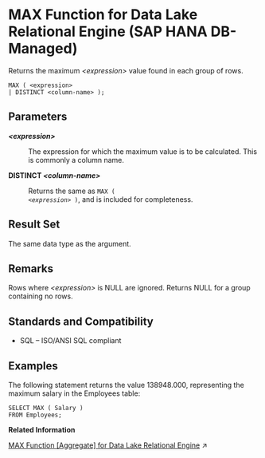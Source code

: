 <!-- loioae1f29e228714cf085d6eb1d0ee075f8 -->

# MAX Function for Data Lake Relational Engine \(SAP HANA DB-Managed\)

Returns the maximum *<expression\>* value found in each group of rows.



```
MAX ( <expression>
| DISTINCT <column-name> );
```



<a name="loioae1f29e228714cf085d6eb1d0ee075f8__section_idh_43n_vrb"/>

## Parameters


<dl>
<dt><b>

*<expression\>*

</b></dt>
<dd>

The expression for which the maximum value is to be calculated. This is commonly a column name.



</dd><dt><b>

DISTINCT *<column-name\>*

</b></dt>
<dd>

Returns the same as <code>MAX ( <i class="varname">&lt;expression&gt;</i> )</code>, and is included for completeness.



</dd>
</dl>



<a name="loioae1f29e228714cf085d6eb1d0ee075f8__section_h3c_p3n_vrb"/>

## Result Set

The same data type as the argument.



<a name="loioae1f29e228714cf085d6eb1d0ee075f8__section_xvm_p3n_vrb"/>

## Remarks

Rows where *<expression\>* is NULL are ignored. Returns NULL for a group containing no rows.



<a name="loioae1f29e228714cf085d6eb1d0ee075f8__section_fty_p3n_vrb"/>

## Standards and Compatibility

-   SQL – ISO/ANSI SQL compliant



<a name="loioae1f29e228714cf085d6eb1d0ee075f8__section_svc_r3n_vrb"/>

## Examples

The following statement returns the value 138948.000, representing the maximum salary in the Employees table:

```
SELECT MAX ( Salary )
FROM Employees;
```

**Related Information**  


[MAX Function \[Aggregate\] for Data Lake Relational Engine](https://help.sap.com/viewer/19b3964099384f178ad08f2d348232a9/2024_3_QRC/en-US/a5626d6684f210158cafad316e131142.html "Returns the maximum expression value found in each group of rows.") :arrow_upper_right:

